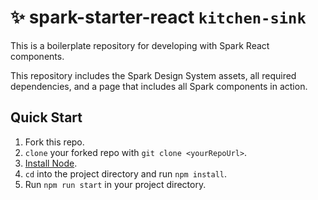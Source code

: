# ✨ spark-starter-react `kitchen-sink`
This is a boilerplate repository for developing with Spark React components.

This repository includes the Spark Design System assets, all required dependencies, and a page that includes all Spark components in action.

## Quick Start

1. Fork this repo.
1. `clone` your forked repo with `git clone <yourRepoUrl>`.
1. [Install Node](https://nodejs.org/en/).
1. `cd` into the project directory and run `npm install`.
1. Run `npm run start` in your project directory.

